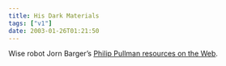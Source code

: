 ```yaml
---
title: His Dark Materials
tags: ["v1"]
date: 2003-01-26T01:21:50
---
```


Wise robot Jorn Barger&#8217;s [Philip Pullman resources on the Web][1].

[1]: http://www.robotwisdom.com/jorn/pullman.html "Philip Pullman resources on the Web from Robot Wisdom"
